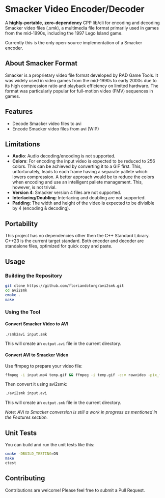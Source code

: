 # Smacker Video Encoder/Decoder

A **highly-portable**, **zero-dependency** CPP lib/cli for encoding and decoding Smacker video files (.smk), a multimedia file format primarily used in games from the mid-1990s, including the 1997 Lego Island game.

Currently this is the only open-source implementation of a Smacker encoder.

## About Smacker Format

Smacker is a proprietary video file format developed by RAD Game Tools. It was widely used in video games from the mid-1990s to early 2000s due to its high compression ratio and playback efficiency on limited hardware. The format was particularly popular for full-motion video (FMV) sequences in games.

## Features

- Decode Smacker video files to avi
- Encode Smacker video files from avi (WIP)

## Limitations

- **Audio**: Audio decoding/encoding is not supported.
- **Colors**: For encoding the input video is expected to be reduced to 256 colors. This can be achieved by converting it to a GIF first. This, unfortunately, leads to each frame having a separate pallete which lowers compression.  A better approach would be to reduce the colors when encoding and use an intelligent pallete management. This, however, is not trivial.
- **Version 4**: Smacker version 4 files are not supported.
- **Interlacing/Doubling**: Interlacing and doubling are not supported.
- **Padding**: The width and height of the video is expected to be divisible by 4 (encoding & decoding).

## Portability

This project has no dependencies other then the C++ Standard Library. C++23 is the current target standard. Both encoder and decoder are standalone files, optimized for quick copy and paste.

## Usage

### Building the Repository

```bash
git clone https://github.com/floriandotorg/avi2smk.git
cd avi2smk
cmake .
make
```

### Using the Tool

#### Convert Smacker Video to AVI

```bash
./smk2avi input.smk
```

This will create an `output.avi` file in the current directory.

#### Convert AVI to Smacker Video

Use ffmpeg to prepare your video file:
```bash
ffmpeg -i input.mp4 temp.gif && ffmpeg -i temp.gif -c:v rawvideo -pix_fmt rgb24 input.avi
```

Then convert it using avi2smk:
```bash
./avi2smk input.avi
```

This will create an `output.smk` file in the current directory.

_Note: AVI to Smacker conversion is still a work in progress as mentioned in the Features section._

## Unit Tests

You can build and run the unit tests like this:

```bash
cmake -DBUILD_TESTING=ON
make
ctest
```

## Contributing

Contributions are welcome! Please feel free to submit a Pull Request.
